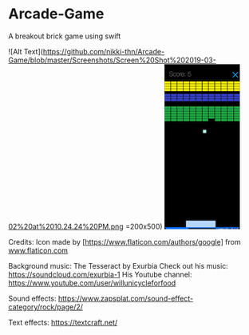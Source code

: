 # Arcade-Game
A breakout brick game using swift

![Alt Text](https://github.com/nikki-thn/Arcade-Game/blob/master/Screenshots/Screen%20Shot%202019-03-02%20at%2010.24.24%20PM.png =200x500)     ![Alt Text](https://github.com/nikki-thn/Arcade-Game/blob/master/Screenshots/Screen%20Shot%202019-03-01%20at%206.38.58%20PM.png)

Credits:
Icon made by [https://www.flaticon.com/authors/google] from www.flaticon.com

Background music: The Tesseract by Exurbia
Check out his music: https://soundcloud.com/exurbia-1
His Youtube channel: https://www.youtube.com/user/willunicycleforfood

Sound effects: https://www.zapsplat.com/sound-effect-category/rock/page/2/

Text effects: https://textcraft.net/


